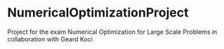 # NumericalOptimizationProject
Project for the exam Numerical Optimization for Large Scale Problems in collaboration with Geard Koci

